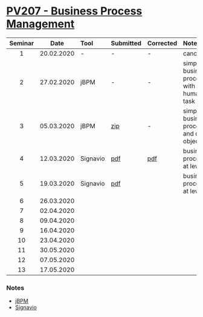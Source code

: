 # [PV207 - Business Process Management](https://is.muni.cz/predmet/fi/jaro2020/PV207)

| Seminar | Date       | Tool     | Submitted                             | Corrected                       | Notes                                          |
| :-----: | :--------: | :------- | :------------------------------------ | :------------------------------ | :--------------------------------------------- |
| 1       | 20.02.2020 | -        | -                                     | -                               | canceled                                       |
| 2       | 27.02.2020 | jBPM     | -                                     | -                               | simple business process with human task        |
| 3       | 05.03.2020 | jBPM     | [zip](seminar-03/DeliveryProject.zip) | -                               | simple business process and data object        |
| 4       | 12.03.2020 | Signavio | [pdf](seminar-04/doc/doc.pdf)         | [pdf](seminar-04/corrected.pdf) | business process at level 1                    |
| 5       | 19.03.2020 | Signavio | [pdf](seminar-05/doc/doc.pdf)         |                                 | business process at level 2                    |
| 6       | 26.03.2020 |          |                                       |                                 |                                                |
| 7       | 02.04.2020 |          |                                       |                                 |                                                |
| 8       | 09.04.2020 |          |                                       |                                 |                                                |
| 9       | 16.04.2020 |          |                                       |                                 |                                                |
| 10      | 23.04.2020 |          |                                       |                                 |                                                |
| 11      | 30.05.2020 |          |                                       |                                 |                                                |
| 12      | 07.05.2020 |          |                                       |                                 |                                                |
| 13      | 17.05.2020 |          |                                       |                                 |                                                |

### Notes

* [jBPM](https://jbpm.org/)
* [Signavio](https://www.academic.signavio.com/)
